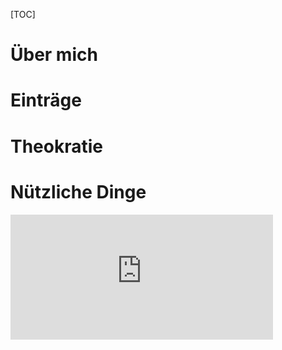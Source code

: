 [TOC]

# Über mich
# Einträge
# Theokratie
# Nützliche Dinge
<iframe width="420" height="200" src="https://www.youtube.com/embed/8a3r-cG8Wic" frameborder="0" allow="accelerometer; autoplay; encrypted-media; gyroscope; picture-in-picture" allowfullscreen></iframe>
